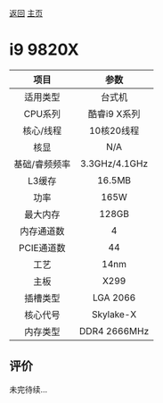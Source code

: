 [返回](../../../)  [主页](https://github.com/93Alliance/diy-pc/)
# i9 9820X

| 项目 | 参数 |
| :------: | :------: |
|适用类型 | 台式机|
|CPU系列| 酷睿i9 X系列 |
|核心/线程| 10核20线程|
|核显| N/A |
|基础/睿频频率 |3.3GHz/4.1GHz|
| L3缓存| 16.5MB|
|功率| 165W |
|最大内存| 128GB |
|内存通道数| 4 |
|PCIE通道数| 44 |
|工艺|14nm |
|主板| X299  |
|插槽类型| LGA 2066 |
|核心代号|  Skylake-X |
|内存类型| DDR4 2666MHz |

## 评价

 未完待续...